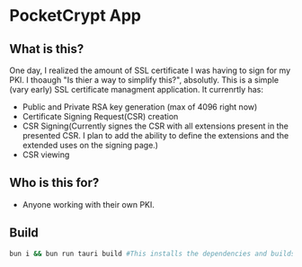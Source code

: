 # PocketCrypt App

## What is this?
One day, I realized the amount of SSL certificate I was having to sign for my PKI. I thoaugh "Is thier a way to simplify this?", absolutly. This is a simple (vary early) SSL certificate managment application. It currenrtly has:

-   Public and Private RSA key generation (max of 4096 right now)
-   Certificate Signing Request(CSR) creation
-   CSR Signing(Currently signes the CSR with all extensions present in the presented CSR. I plan to add the ability to define the extensions and the extended uses on the signing page.)
-   CSR viewing

## Who is this for?
-   Anyone working with their own PKI.

## Build
```bash
bun i && bun run tauri build #This installs the dependencies and builds the application. It will build openssl from source by default but can be edited to use a local install/build of openssl.
```
